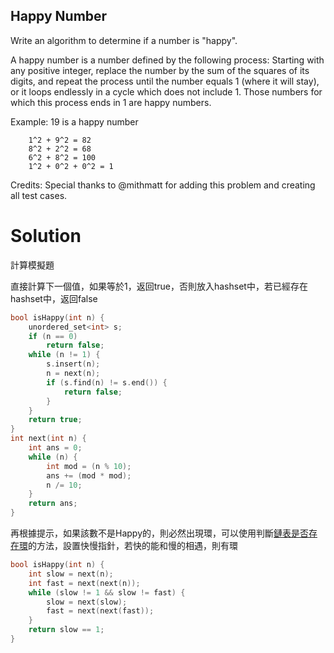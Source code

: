 ## Happy Number
Write an algorithm to determine if a number is "happy".

A happy number is a number defined by the following process: Starting with any positive integer, replace the number by the sum of the squares of its digits, and repeat the process until the number equals 1 (where it will stay), or it loops endlessly in a cycle which does not include 1. Those numbers for which this process ends in 1 are happy numbers.

Example: 19 is a happy number
```
    1^2 + 9^2 = 82
    8^2 + 2^2 = 68
    6^2 + 8^2 = 100
    1^2 + 0^2 + 0^2 = 1
```
Credits:
Special thanks to @mithmatt for adding this problem and creating all test cases.

# Solution

計算模擬題

直接計算下一個值，如果等於1，返回true，否則放入hashset中，若已經存在hashset中，返回false
```cpp
bool isHappy(int n) {
	unordered_set<int> s;
	if (n == 0)
		return false;
	while (n != 1) {
		s.insert(n);
		n = next(n);
		if (s.find(n) != s.end()) {
			return false;
		}
	}
	return true;
}
int next(int n) {
	int ans = 0;
	while (n) {
		int mod = (n % 10);
		ans += (mod * mod);
		n /= 10;
	}
	return ans;
}
```

再根據提示，如果該數不是Happy的，則必然出現環，可以使用判斷[鏈表是否存在環](../LinkedListCycle)的方法，設置快慢指針，若快的能和慢的相遇，則有環

```cpp
bool isHappy(int n) {
	int slow = next(n);
	int fast = next(next(n));
	while (slow != 1 && slow != fast) {
		slow = next(slow);
		fast = next(next(fast));
	}
	return slow == 1;
}
```
